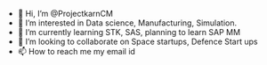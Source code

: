 - 👋 Hi, I’m @ProjectkarnCM
- 👀 I’m interested in Data science, Manufacturing, Simulation.
- 🌱 I’m currently learning STK, SAS, planning to learn SAP MM
- 💞️ I’m looking to collaborate on Space startups, Defence Start ups
- 📫 How to reach me my email id

<!---
ProjectkarnCM/ProjectkarnCM is a ✨ special ✨ repository because its `README.md` (this file) appears on your GitHub profile.
You can click the Preview link to take a look at your changes.
--->
